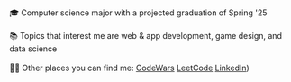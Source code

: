 🎓  Computer science major with a projected graduation of Spring '25
<br>
<br>
📚 Topics that interest me are web & app development, game design, and data science
<br>
<br>
👨‍💻 Other places you can find me: [CodeWars](https://www.codewars.com/users/nrfletcher)  [LeetCode](https://leetcode.com/nrfletcher/)  [LinkedIn](https://www.linkedin.com/in/nrfletcher/)) 

<!---
nfletcher27/nfletcher27 is a ✨ special ✨ repository because its `README.md` (this file) appears on your GitHub profile.
You can click the Preview link to take a look at your changes.
--->
